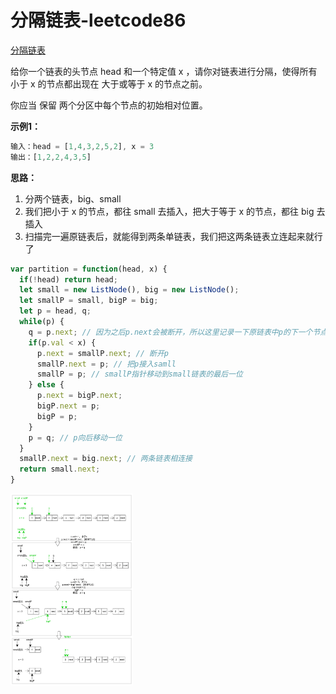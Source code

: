 # 分隔链表-leetcode86

<a href="https://leetcode-cn.com/problems/partition-list/" target="_blank">分隔链表</a>

给你一个链表的头节点 head 和一个特定值 x ，请你对链表进行分隔，使得所有 小于 x 的节点都出现在 大于或等于 x 的节点之前。

你应当 保留 两个分区中每个节点的初始相对位置。



**示例1：**

```js
输入：head = [1,4,3,2,5,2], x = 3
输出：[1,2,2,4,3,5]
```



**思路：**

1. 分两个链表，big、small
2. 我们把小于 x 的节点，都往 small 去插入，把大于等于 x 的节点，都往 big 去插入
3. 扫描完一遍原链表后，就能得到两条单链表，我们把这两条链表立连起来就行了



```js
var partition = function(head, x) {
  if(!head) return head;
  let small = new ListNode(), big = new ListNode();
  let smallP = small, bigP = big;
  let p = head, q;
  while(p) {
    q = p.next; // 因为之后p.next会被断开，所以这里记录一下原链表中p的下一个节点
    if(p.val < x) {
      p.next = smallP.next; // 断开p
      smallP.next = p; // 把p接入samll
      smallP = p; // smallP指针移动到small链表的最后一位
    } else {
      p.next = bigP.next;
      bigP.next = p;
      bigP = p;
    }
    p = q; // p向后移动一位
  }
  smallP.next = big.next; // 两条链表相连接
  return small.next;
}
```





<img src="./assets/leetcode86.png" alt="leetcode86" style="zoom:30%;" />







